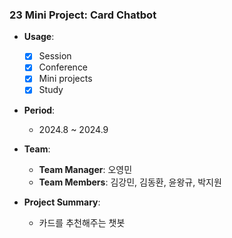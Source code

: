 
### 23 Mini Project: **Card Chatbot**

- **Usage**: 
  - [x] Session
  - [x] Conference
  - [x] Mini projects
  - [x] Study

- **Period**:  
  - 2024.8 ~ 2024.9

- **Team**:  
  - **Team Manager**: 오영민  
  - **Team Members**: 김강민, 김동환, 윤왕규, 박지원

- **Project Summary**:  
  - 카드를 추천해주는 챗봇

